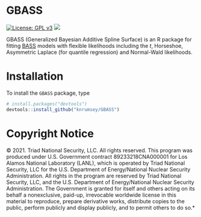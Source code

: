 
<!-- README.md is generated from README.Rmd. Please edit that file -->

# GBASS

[![License: GPL
v3](https://img.shields.io/badge/License-GPLv3-blue.svg)](https://www.gnu.org/licenses/gpl-3.0)
[![](https://img.shields.io/badge/devel%20version-1.0.1-purple.svg)](https://github.com/knrumsey-lanl/GBASS)

GBASS (Generalized Bayesian Additive Spline Surface) is an R package for
fitting [BASS](https://github.com/cran/BASS) models with flexible
likelihoods including the $t$, Horseshoe, Asymmetric Laplace (for
quantile regression) and Normal-Wald likelihoods.

# Installation

To install the `GBASS` package, type

``` r
# install.packages("devtools")
devtools::install_github("knrumsey/GBASS")
```

# Copyright Notice

© 2021. Triad National Security, LLC. All rights reserved. This program
was produced under U.S. Government contract 89233218CNA000001 for Los
Alamos National Laboratory (LANL), which is operated by Triad National
Security, LLC for the U.S. Department of Energy/National Nuclear
Security Administration. All rights in the program are reserved by Triad
National Security, LLC, and the U.S. Department of Energy/National
Nuclear Security Administration. The Government is granted for itself
and others acting on its behalf a nonexclusive, paid-up, irrevocable
worldwide license in this material to reproduce, prepare derivative
works, distribute copies to the public, perform publicly and display
publicly, and to permit others to do so.\*
